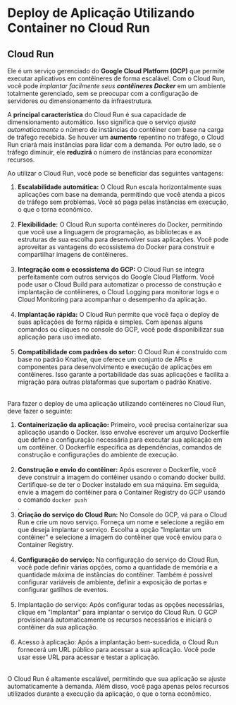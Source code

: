 # Deploy de Aplicação Utilizando Container no Cloud Run

## Cloud Run 
Ele é um serviço gerenciado do <b>Google Cloud Platform (GCP)</b> que permite executar aplicativos em contêineres de forma escalável. Com o Cloud Run, você pode <i>implantar facilmente seus <b>contêineres Docker</b></i> em um ambiente totalmente gerenciado, sem se preocupar com a configuração de servidores ou dimensionamento da infraestrutura.

A <b>principal característica</b> do Cloud Run é sua capacidade de dimensionamento automático. Isso significa que o serviço <i>ajusta automaticamente</i> o número de instâncias do contêiner com base na carga de tráfego recebida. Se houver um <b>aumento</b> repentino no tráfego, o Cloud Run criará mais instâncias para lidar com a demanda. Por outro lado, se o tráfego diminuir, ele <b>reduzirá</b> o número de instâncias para economizar recursos.

Ao utilizar o Cloud Run, você pode se beneficiar das seguintes vantagens:

<table>
	<ol>
		<li><b>Escalabilidade automática:</b> O Cloud Run escala horizontalmente suas aplicações com base na demanda, permitindo que você atenda a picos de tráfego sem problemas. Você só paga pelas instâncias em execução, o que o torna econômico.</li>
		<br>
		<li><b>Flexibilidade:</b> O Cloud Run suporta contêineres do Docker, permitindo que você use a linguagem de programação, as bibliotecas e as estruturas de sua escolha para desenvolver suas aplicações. Você pode aproveitar as vantagens do ecossistema do Docker para construir e compartilhar imagens de contêineres.</li>
		<br>
		<li><b>Integração com o ecossistema do GCP:</b> O Cloud Run se integra perfeitamente com outros serviços do Google Cloud Platform. Você pode usar o Cloud Build para automatizar o processo de construção e implantação de contêineres, o Cloud Logging para monitorar logs e o Cloud Monitoring para acompanhar o desempenho da aplicação.</li>
		<br>
		<li><b>Implantação rápida:</b> O Cloud Run permite que você faça o deploy de suas aplicações de forma rápida e simples. Com apenas alguns comandos ou cliques no console do GCP, você pode disponibilizar sua aplicação para uso imediato.</li>
		<br>
		<li><b>Compatibilidade com padrões do setor:</b> O Cloud Run é construído com base no padrão Knative, que oferece um conjunto de APIs e componentes para desenvolvimento e execução de aplicações em contêineres. Isso garante a portabilidade das suas aplicações e facilita a migração para outras plataformas que suportam o padrão Knative.</li>
	</ol>
</table>

Para fazer o deploy de uma aplicação utilizando contêineres no Cloud Run, deve fazer o seguinte:

<table>
	<ol>
		<li><b>Containerização da aplicação:</b> Primeiro, você precisa containerizar sua aplicação usando o Docker. Isso envolve escrever um arquivo Dockerfile que define a configuração necessária para executar sua aplicação em um contêiner. O Dockerfile especifica as dependências, comandos de construção e configurações do ambiente de execução.</li>
		<br>
		<li><b>Construção e envio do contêiner:</b> Após escrever o Dockerfile, você deve construir a imagem do contêiner usando o comando docker build. Certifique-se de ter o Docker instalado em sua máquina. Em seguida, envie a imagem do contêiner para o Container Registry do GCP usando o comando <code>docker push</code></li>.
		<br>
		<li><b>Criação do serviço do Cloud Run:</b> No Console do GCP, vá para o Cloud Run e crie um novo serviço. Forneça um nome e selecione a região em que deseja implantar o serviço. Escolha a opção "Implantar um contêiner" e selecione a imagem do contêiner que você enviou para o Container Registry.</li>
		<br>
		<li><b>Configuração do serviço:</b> Na configuração do serviço do Cloud Run, você pode definir várias opções, como a quantidade de memória e a quantidade máxima de instâncias do contêiner. Também é possível configurar variáveis de ambiente, definir a exposição de portas e configurar gatilhos de eventos.</li>
		<br>
		<li>Implantação do serviço: Após configurar todas as opções necessárias, clique em "Implantar" para implantar o serviço do Cloud Run. O GCP provisionará automaticamente os recursos necessários e iniciará o contêiner da sua aplicação.</li>
		<br>
		<li>Acesso à aplicação: Após a implantação bem-sucedida, o Cloud Run fornecerá um URL público para acessar a sua aplicação. Você pode usar esse URL para acessar e testar a aplicação.</li>
	</ol>
</table>

O Cloud Run é altamente escalável, permitindo que sua aplicação se ajuste automaticamente à demanda. Além disso, você paga apenas pelos recursos utilizados durante a execução da aplicação, o que o torna econômico.
